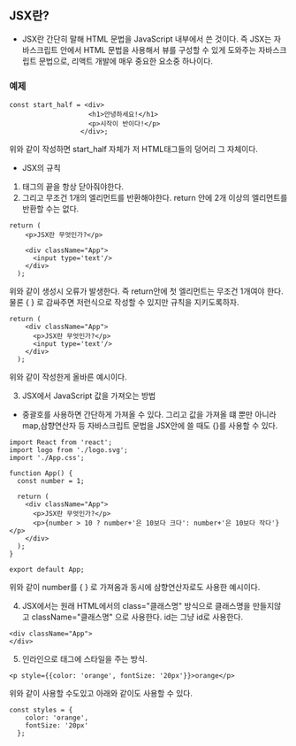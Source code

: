 ## JSX란?
- JSX란 간단히 말해 HTML 문법을 JavaScript 내부에서 쓴 것이다. 즉 JSX는 자바스크립트 안에서 HTML 문법을 사용해서 뷰를 구성할 수 있게 도와주는 자바스크립트 문법으로, 리액트 개발에 매우 중요한 요소중 하나이다.

### 예제
```
const start_half = <div>
                    <h1>안녕하세요!</h1>
                    <p>시작이 반이다!</p>
                  </div>;
```
위와 같이 작성하면 start_half 자체가 저 HTML태그들의 덩어리 그 자체이다.

- JSX의 규칙
1. 태그의 끝을 항상 닫아줘야한다.
2. 그리고 무조건 1개의 엘리먼트를 반환해야한다. return 안에 2개 이상의 엘리먼트를 반환할 수는 없다.
```
return (
    <p>JSX란 무엇인가?</p>

    <div className="App">
      <input type='text'/>
    </div>
  );
```
위와 같이 생성시 오류가 발생한다. 즉 return안에 첫 엘리먼트는 무조건 1개여야 한다. 물론 { } 로 감싸주면 저런식으로 작성할 수 있지만 규칙을 지키도록하자.
```
return (
    <div className="App">
      <p>JSX란 무엇인가?</p>
      <input type='text'/>
    </div>
  );
```
위와 같이 작성한게 올바른 예시이다.

3. JSX에서 JavaScript 값을 가져오는 방법
- 중괄호를 사용하면 간단하게 가져올 수 있다. 그리고 값을 가져올 떄 뿐만 아니라 map,삼향연산자 등 자바스크립트 문법을 JSX안에 쓸 때도 {}를 사용할 수 있다.
```
import React from 'react';
import logo from './logo.svg';
import './App.css';

function App() {
  const number = 1;

  return (
    <div className="App">
      <p>JSX란 무엇인가?</p>
      <p>{number > 10 ? number+'은 10보다 크다': number+'은 10보다 작다'}</p>
    </div>
  );
}

export default App;
```
위와 같이 number를 { } 로 가져옴과 동시에 삼향연산자로도 사용한 예시이다.

4. JSX에서는 원래 HTML에서의 class="클래스명" 방식으로 클래스명을 만들지않고 className="클래스명" 으로 사용한다. id는 그냥 id로 사용한다.
```
<div className="App">
</div>
```

5. 인라인으로 태그에 스타일을 주는 방식.
```
<p style={{color: 'orange', fontSize: '20px'}}>orange</p>
```
위와 같이 사용할 수도있고 아래와 같이도 사용할 수 있다.
```
const styles = {
    color: 'orange',
    fontSize: '20px'
  };
```
